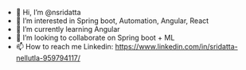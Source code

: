 - 👋 Hi, I’m @nsridatta
- 👀 I’m interested in Spring boot, Automation, Angular, React
- 🌱 I’m currently learning Angular 
- 💞️ I’m looking to collaborate on Spring boot + ML 
- 📫 How to reach me 
  Linkedin: https://www.linkedin.com/in/sridatta-nellutla-959794117/
  
<!---
nsridatta/nsridatta is a ✨ special ✨ repository because its `README.md` (this file) appears on your GitHub profile.
You can click the Preview link to take a look at your changes.
--->

